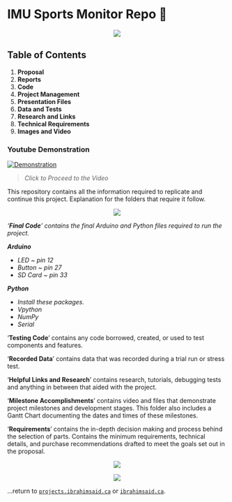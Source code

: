 # IMU Sports Monitor Repo 🏅

<p align="center">
  <img src="https://user-images.githubusercontent.com/86809275/124991339-837bec00-e00f-11eb-92dd-d242558830a5.jpeg"/>
</p>

## Table of Contents

1. **Proposal**  
2. **Reports**  
3. **Code** 
4. **Project Management** 
5. **Presentation Files** 
6. **Data and Tests**
7. **Research and Links** 
8. **Technical Requirements** 
9. **Images and Video**

### Youtube Demonstration

[![Demonstration](http://img.youtube.com/vi/I2n_vJK3DQo/0.jpg)](http://www.youtube.com/watch?v=I2n_vJK3DQo)

> _Click to Proceed to the Video_

This repository contains all the information required to replicate and continue this project. Explanation for the folders that require it follow. 

<p align="center">
  <img src="https://user-images.githubusercontent.com/86809275/124991420-a27a7e00-e00f-11eb-856e-48e4276ffc73.jpeg"/>
</p>

*‘**Final Code**’ contains the final Arduino and Python files required to run the project.*  

***Arduino***  

- *LED ~ pin 12*  
- *Button ~ pin 27*  
- *SD Card ~ pin 33*  

***Python***  

- *Install these packages.*  
- *Vpython*  
- *NumPy*  
- *Serial* 

‘**Testing Code**’ contains any  code borrowed, created, or  used to test components and  features.

‘**Recorded Data**’ contains data that was recorded during a trial run or stress test.

‘**Helpful Links and Research**’ contains research, tutorials, debugging tests and anything in between that aided with the project.

‘**Milestone Accomplishments**’ contains video and files that demonstrate project milestones and development stages. This folder also includes a Gantt Chart documenting the dates and times of these milestones. 

‘**Requirements**’ contains the in-depth decision making and process behind the selection of parts. Contains the minimum requirements, technical details, and purchase recommendations drafted to meet the goals set out in the proposal. 

<p align="center">
  <img src="https://user-images.githubusercontent.com/86809275/124991451-af976d00-e00f-11eb-9759-9e707e7b99f6.jpeg"/>
</p>


<p align="center">
  <img src="https://user-images.githubusercontent.com/86809275/124991491-bc1bc580-e00f-11eb-93c6-e415d396030f.jpeg"/>
</p>

...return to [`projects.ibrahimsaid.ca`](https://projects.ibrahimsaid.ca/) or [`ibrahimsaid.ca`](https://www.ibrahimsaid.ca/).
